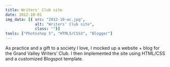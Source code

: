 ```yaml
---
title: Writers' Club site
date: 2012-10-01
img_data: [{ src: "2012-10-wc.jpg",
			 alt: "Writers' Club site", 
			 class: ""}]
tools: ["Photoshop 5", "HTML5/CSS3", "Blogger"]
---
```


<p>As practice and a gift to a society I love, I mocked up a website + blog for the
Grand Valley Writers’ Club. I then implemented the site using HTML/CSS and a customized Blogspot template.</p>